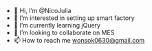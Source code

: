 - 👋 Hi, I’m @NicoJulia
- 👀 I’m interested in setting up smart factory
- 🌱 I’m currently learning jQuery
- 💞️ I’m looking to collaborate on MES
- 📫 How to reach me wonsok0630@gmail.com

<!---
NicoJulia/NicoJulia is a ✨ special ✨ repository because its `README.md` (this file) appears on your GitHub profile.
You can click the Preview link to take a look at your changes.
--->
